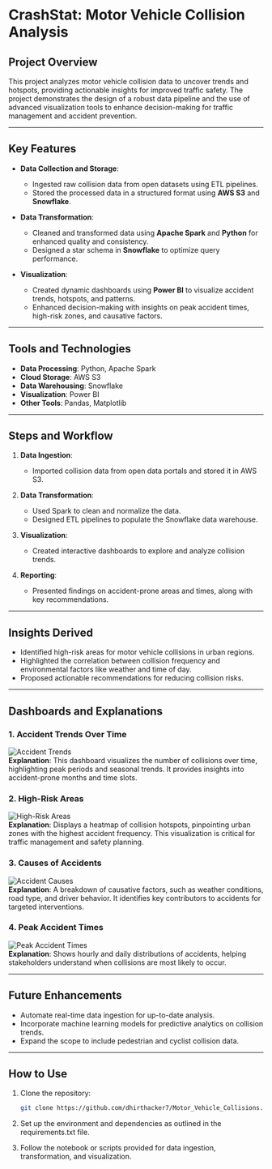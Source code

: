 # CrashStat: Motor Vehicle Collision Analysis  

## Project Overview  
This project analyzes motor vehicle collision data to uncover trends and hotspots, providing actionable insights for improved traffic safety. The project demonstrates the design of a robust data pipeline and the use of advanced visualization tools to enhance decision-making for traffic management and accident prevention.  

---

## Key Features  
- **Data Collection and Storage**:  
  - Ingested raw collision data from open datasets using ETL pipelines.  
  - Stored the processed data in a structured format using **AWS S3** and **Snowflake**.  

- **Data Transformation**:  
  - Cleaned and transformed data using **Apache Spark** and **Python** for enhanced quality and consistency.  
  - Designed a star schema in **Snowflake** to optimize query performance.  

- **Visualization**:  
  - Created dynamic dashboards using **Power BI** to visualize accident trends, hotspots, and patterns.  
  - Enhanced decision-making with insights on peak accident times, high-risk zones, and causative factors.  

---

## Tools and Technologies  
- **Data Processing**: Python, Apache Spark  
- **Cloud Storage**: AWS S3  
- **Data Warehousing**: Snowflake  
- **Visualization**: Power BI  
- **Other Tools**: Pandas, Matplotlib  

---

## Steps and Workflow  
1. **Data Ingestion**:  
   - Imported collision data from open data portals and stored it in AWS S3.  

2. **Data Transformation**:  
   - Used Spark to clean and normalize the data.  
   - Designed ETL pipelines to populate the Snowflake data warehouse.  

3. **Visualization**:  
   - Created interactive dashboards to explore and analyze collision trends.  

4. **Reporting**:  
   - Presented findings on accident-prone areas and times, along with key recommendations.  

---

## Insights Derived  
- Identified high-risk areas for motor vehicle collisions in urban regions.  
- Highlighted the correlation between collision frequency and environmental factors like weather and time of day.  
- Proposed actionable recommendations for reducing collision risks.  

---

## Dashboards and Explanations  

### 1. Accident Trends Over Time  
![Accident Trends](https://github.com/user-attachments/assets/9f011d3f-e3e0-45d5-89eb-a4dc0bc273b7)  
**Explanation**: This dashboard visualizes the number of collisions over time, highlighting peak periods and seasonal trends. It provides insights into accident-prone months and time slots.  

### 2. High-Risk Areas  
![High-Risk Areas](https://github.com/user-attachments/assets/bf9681c3-5e81-49d8-90b3-cff7767027ad)  
**Explanation**: Displays a heatmap of collision hotspots, pinpointing urban zones with the highest accident frequency. This visualization is critical for traffic management and safety planning.  

### 3. Causes of Accidents  
![Accident Causes](https://github.com/user-attachments/assets/bc404519-4e70-48df-9195-db5610c16388)  
**Explanation**: A breakdown of causative factors, such as weather conditions, road type, and driver behavior. It identifies key contributors to accidents for targeted interventions.  

### 4. Peak Accident Times  
![Peak Accident Times](https://github.com/user-attachments/assets/9d8647a4-b847-4c1f-a2e1-13d53a9b909e)  
**Explanation**: Shows hourly and daily distributions of accidents, helping stakeholders understand when collisions are most likely to occur.  

---

## Future Enhancements  
- Automate real-time data ingestion for up-to-date analysis.  
- Incorporate machine learning models for predictive analytics on collision trends.  
- Expand the scope to include pedestrian and cyclist collision data.  

---

## How to Use  
1. Clone the repository:

   ```bash  
   git clone https://github.com/dhirthacker7/Motor_Vehicle_Collisions.git

2. Set up the environment and dependencies as outlined in the requirements.txt file.
3. Follow the notebook or scripts provided for data ingestion, transformation, and visualization.

